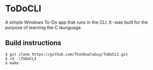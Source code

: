 # ToDoCLI
A simple Windows To-Do app that runs in the CLI. It -was built for the purpose of learning the C launguage.

## Build instructions
```
$ git clone https://github.com/ThatKoalaGuy/ToDoCLI.git
$ cd .\ToDoCLI
$ make
```
